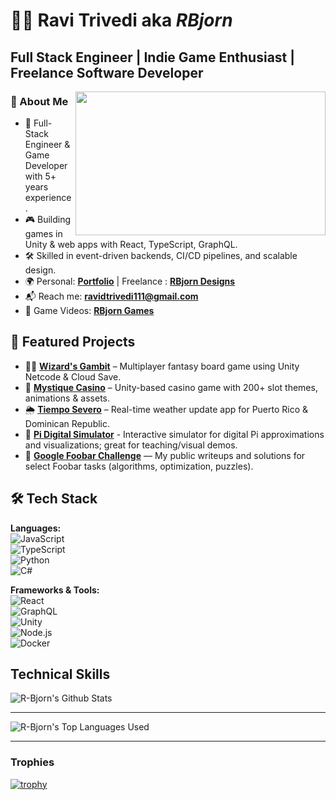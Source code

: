 # 👨‍💻 Ravi Trivedi aka *RBjorn* 
## Full Stack Engineer | Indie Game Enthusiast | Freelance Software Developer

<img align='right' src="https://github.com/user-attachments/assets/b818a4ff-6b02-4380-b6ea-9d54e7c46077" width="400" height="230">



### 👋 About Me  
- 🚀 Full-Stack Engineer & Game Developer with 5+ years experience.  
- 🎮 Building games in Unity & web apps with React, TypeScript, GraphQL.  
- 🛠 Skilled in event-driven backends, CI/CD pipelines, and scalable design.  
- 🌍 Personal: [**Portfolio**](https://r-bjorn.github.io/RBjorn-Portfolio/)  | Freelance : [**RBjorn Designs**](https://r-bjorn.github.io/RBjorn-Designs/)
- 📬 Reach me: **ravidtrivedi111@gmail.com**
- 🎥 Game Videos: [**RBjorn Games**](https://www.youtube.com/@rbjornDesigns)

## 🚀 Featured Projects  

- 🧙‍♂️ [**Wizard's Gambit**](https://store.steampowered.com/app/3755740/Wizards_Gambit/) – Multiplayer fantasy board game using Unity Netcode & Cloud Save.  
- 🎰 [**Mystique Casino**](https://youtu.be/lkhplv9ozII?si=OPOjrcaElRWdwZNP) – Unity-based casino game with 200+ slot themes, animations & assets.  
- 🌦️ [**Tiempo Severo**](https://github.com/R-bjorn/Weather-Application) – Real-time weather update app for Puerto Rico & Dominican Republic.
- 🧮 [**Pi Digital Simulator**](https://github.com/R-bjorn/What-is-PI) - Interactive simulator for digital Pi approximations and visualizations; great for teaching/visual demos.
- 🐍 [**Google Foobar Challenge**](https://github.com/R-bjorn/FooBar-Google) — My public writeups and solutions for select Foobar tasks (algorithms, optimization, puzzles).  

## 🛠️ Tech Stack  

**Languages:**  
![JavaScript](https://img.shields.io/badge/JavaScript-F7DF1E?logo=javascript&logoColor=black)  
![TypeScript](https://img.shields.io/badge/TypeScript-3178C6?logo=typescript&logoColor=white)  
![Python](https://img.shields.io/badge/Python-3776AB?logo=python&logoColor=white)  
![C#](https://img.shields.io/badge/C%23-239120?logo=c-sharp&logoColor=white)  

**Frameworks & Tools:**  
![React](https://img.shields.io/badge/React-61DAFB?logo=react&logoColor=black)  
![GraphQL](https://img.shields.io/badge/GraphQL-E10098?logo=graphql&logoColor=white)  
![Unity](https://img.shields.io/badge/Unity-100000?logo=unity&logoColor=white)  
![Node.js](https://img.shields.io/badge/Node.js-339933?logo=node.js&logoColor=white)  
![Docker](https://img.shields.io/badge/Docker-2496ED?logo=docker&logoColor=white)  

<!-- --------------------------- -->
## Technical Skills 

<img alt="R-Bjorn's Github Stats" src="https://github-readme-stats-r-bjorn.vercel.app/api?username=r-bjorn&show_icons=true&hide_border=true" />

---------------------------

<img alt="R-Bjorn's Top Languages Used" src="https://github-readme-stats-r-bjorn.vercel.app/api/top-langs/?username=r-bjorn&layout=compact&langs_count=10" />

---------------------------

### Trophies

[![trophy](https://github-profile-trophy.vercel.app/?username=r-bjorn&theme=monokai&margin-w=15&margin-h=15&&no-frame=true&row=1)](https://github.com/r-bjorn/github-profile-trophy)

